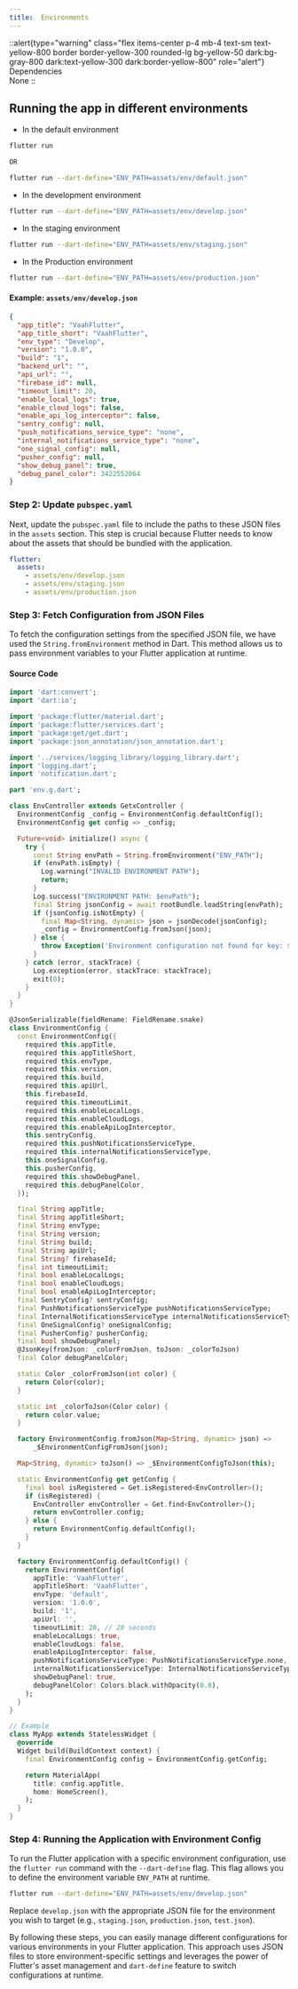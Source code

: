 ```yaml
---
title:  Environments
---
```


::alert{type="warning" class="flex items-center p-4 mb-4 text-sm text-yellow-800 border border-yellow-300 rounded-lg bg-yellow-50 dark:bg-gray-800 dark:text-yellow-300 dark:border-yellow-800" role="alert"} 
Dependencies   
None
::



## Running the app in different environments

- In the default environment
```bash
flutter run

OR

flutter run --dart-define="ENV_PATH=assets/env/default.json"
```

- In the development environment
```bash
flutter run --dart-define="ENV_PATH=assets/env/develop.json"
```

- In the staging environment
```bash
flutter run --dart-define="ENV_PATH=assets/env/staging.json"
```

- In the Production environment
```bash
flutter run --dart-define="ENV_PATH=assets/env/production.json"
```




#### Example: `assets/env/develop.json`
```json
{
  "app_title": "VaahFlutter",
  "app_title_short": "VaahFlutter",
  "env_type": "Develop",
  "version": "1.0.0",
  "build": "1",
  "backend_url": "",
  "api_url": "",
  "firebase_id": null,
  "timeout_limit": 20,
  "enable_local_logs": true,
  "enable_cloud_logs": false,
  "enable_api_log_interceptor": false,
  "sentry_config": null,
  "push_notifications_service_type": "none",
  "internal_notifications_service_type": "none",
  "one_signal_config": null,
  "pusher_config": null,
  "show_debug_panel": true,
  "debug_panel_color": 3422552064
}
```

### Step 2: Update `pubspec.yaml`
Next, update the `pubspec.yaml` file to include the paths to these JSON files in the `assets` section. This step is crucial because Flutter needs to know about the assets that should be bundled with the application.

```yaml
flutter:
  assets:
    - assets/env/develop.json
    - assets/env/staging.json
    - assets/env/production.json
```

### Step 3: Fetch Configuration from JSON Files
To fetch the configuration settings from the specified JSON file, we have used the `String.fromEnvironment` method in Dart. This method allows us to pass environment variables to your Flutter application at runtime.

#### Source Code

```dart
import 'dart:convert';
import 'dart:io';

import 'package:flutter/material.dart';
import 'package:flutter/services.dart';
import 'package:get/get.dart';
import 'package:json_annotation/json_annotation.dart';

import '../services/logging_library/logging_library.dart';
import 'logging.dart';
import 'notification.dart';

part 'env.g.dart';

class EnvController extends GetxController {
  EnvironmentConfig _config = EnvironmentConfig.defaultConfig();
  EnvironmentConfig get config => _config;

  Future<void> initialize() async {
    try {
      const String envPath = String.fromEnvironment("ENV_PATH");
      if (envPath.isEmpty) {
        Log.warning("INVALID ENVIRONMENT PATH");
        return;
      }
      Log.success("ENVIRONMENT PATH: $envPath");
      final String jsonConfig = await rootBundle.loadString(envPath);
      if (jsonConfig.isNotEmpty) {
        final Map<String, dynamic> json = jsonDecode(jsonConfig);
        _config = EnvironmentConfig.fromJson(json);
      } else {
        throw Exception('Environment configuration not found for key: $envPath');
      }
    } catch (error, stackTrace) {
      Log.exception(error, stackTrace: stackTrace);
      exit(0);
    }
  }
}

@JsonSerializable(fieldRename: FieldRename.snake)
class EnvironmentConfig {
  const EnvironmentConfig({
    required this.appTitle,
    required this.appTitleShort,
    required this.envType,
    required this.version,
    required this.build,
    required this.apiUrl,
    this.firebaseId,
    required this.timeoutLimit,
    required this.enableLocalLogs,
    required this.enableCloudLogs,
    required this.enableApiLogInterceptor,
    this.sentryConfig,
    required this.pushNotificationsServiceType,
    required this.internalNotificationsServiceType,
    this.oneSignalConfig,
    this.pusherConfig,
    required this.showDebugPanel,
    required this.debugPanelColor,
  });

  final String appTitle;
  final String appTitleShort;
  final String envType;
  final String version;
  final String build;
  final String apiUrl;
  final String? firebaseId;
  final int timeoutLimit;
  final bool enableLocalLogs;
  final bool enableCloudLogs;
  final bool enableApiLogInterceptor;
  final SentryConfig? sentryConfig;
  final PushNotificationsServiceType pushNotificationsServiceType;
  final InternalNotificationsServiceType internalNotificationsServiceType;
  final OneSignalConfig? oneSignalConfig;
  final PusherConfig? pusherConfig;
  final bool showDebugPanel;
  @JsonKey(fromJson: _colorFromJson, toJson: _colorToJson)
  final Color debugPanelColor;

  static Color _colorFromJson(int color) {
    return Color(color);
  }

  static int _colorToJson(Color color) {
    return color.value;
  }

  factory EnvironmentConfig.fromJson(Map<String, dynamic> json) =>
      _$EnvironmentConfigFromJson(json);

  Map<String, dynamic> toJson() => _$EnvironmentConfigToJson(this);

  static EnvironmentConfig get getConfig {
    final bool isRegistered = Get.isRegistered<EnvController>();
    if (isRegistered) {
      EnvController envController = Get.find<EnvController>();
      return envController.config;
    } else {
      return EnvironmentConfig.defaultConfig();
    }
  }

  factory EnvironmentConfig.defaultConfig() {
    return EnvironmentConfig(
      appTitle: 'VaahFlutter',
      appTitleShort: 'VaahFlutter',
      envType: 'default',
      version: '1.0.0',
      build: '1',
      apiUrl: '',
      timeoutLimit: 20, // 20 seconds
      enableLocalLogs: true,
      enableCloudLogs: false,
      enableApiLogInterceptor: false,
      pushNotificationsServiceType: PushNotificationsServiceType.none,
      internalNotificationsServiceType: InternalNotificationsServiceType.none,
      showDebugPanel: true,
      debugPanelColor: Colors.black.withOpacity(0.8),
    );
  }
}

// Example 
class MyApp extends StatelessWidget {
  @override
  Widget build(BuildContext context) {
    final EnvironmentConfig config = EnvironmentConfig.getConfig;

    return MaterialApp(
      title: config.appTitle,
      home: HomeScreen(),
    );
  }
}
```

### Step 4: Running the Application with Environment Config
To run the Flutter application with a specific environment configuration, use the `flutter run` command with the `--dart-define` flag. This flag allows you to define the environment variable `ENV_PATH` at runtime.

```sh
flutter run --dart-define="ENV_PATH=assets/env/develop.json"
```

Replace `develop.json` with the appropriate JSON file for the environment you wish to target (e.g., `staging.json`, `production.json`, `test.json`).


By following these steps, you can easily manage different configurations for various environments in your Flutter application. This approach uses JSON files to store environment-specific settings and leverages the power of Flutter's asset management and `dart-define` feature to switch configurations at runtime.